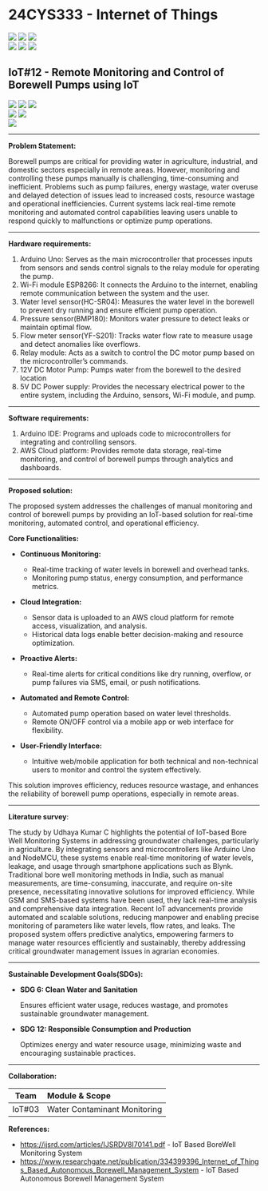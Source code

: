 # 24CYS333 - Internet of Things
![](https://img.shields.io/badge/Batch-22CYS-lightgreen) ![](https://img.shields.io/badge/UG-blue) ![](https://img.shields.io/badge/Subject-IoT-blue)
<br/>
![](https://img.shields.io/badge/Lecture-2-orange) ![](https://img.shields.io/badge/Practical-3-orange) ![](https://img.shields.io/badge/Credits-3-orange) <br/>

## IoT#12 - Remote Monitoring and Control of Borewell Pumps using IoT


![](https://img.shields.io/badge/Member-Charan_K-gold)  ![](https://img.shields.io/badge/Member-Mukund_Kumarappan_S-gold)  ![](https://img.shields.io/badge/Member-Shravan_Krishnan_G-gold) <br/> 
![](https://img.shields.io/badge/SDG-6-darkgreen) ![](https://img.shields.io/badge/SDG-12-darkgreen) <br/>
![](https://img.shields.io/badge/Reviewed--brown)

---
**Problem Statement:**

Borewell pumps are critical for providing water in agriculture, industrial, and domestic sectors especially in remote areas. However, monitoring and controlling these pumps manually is challenging, time-consuming and inefficient. Problems such as pump failures, energy wastage, water overuse and delayed detection of issues lead to increased costs, resource wastage and operational inefficiencies. Current systems lack real-time remote monitoring and automated control capabilities leaving users unable to respond quickly to malfunctions or optimize pump operations.

---
**Hardware requirements:**
1. Arduino Uno: Serves as the main microcontroller that processes inputs from sensors and sends control signals to the relay module for operating the pump.
2. Wi-Fi module ESP8266: It connects the Arduino to the internet, enabling remote communication between the system and the user.
3. Water level sensor(HC-SR04): Measures the water level in the borewell to prevent dry running and ensure efficient pump operation.
4. Pressure sensor(BMP180): Monitors water pressure to detect leaks or maintain optimal flow.
5. Flow meter sensor(YF-S201): Tracks water flow rate to measure usage and detect anomalies like overflows.
6. Relay module:  Acts as a switch to control the DC motor pump based on the microcontroller’s commands.
7. 12V DC Motor Pump: Pumps water from the borewell to the desired location
8. 5V DC Power supply: Provides the necessary electrical power to the entire system, including the Arduino, sensors, Wi-Fi module, and pump.

---
**Software requirements:**
1. Arduino IDE: Programs and uploads code to microcontrollers for integrating and controlling sensors.
2. AWS Cloud platform: Provides remote data storage, real-time monitoring, and control of borewell pumps through analytics and dashboards.

---
**Proposed solution:**

The proposed system addresses the challenges of manual monitoring and control of borewell pumps by providing an IoT-based solution for real-time monitoring, automated control, and operational efficiency.

**Core Functionalities:**
- **Continuous Monitoring:**
  - Real-time tracking of water levels in borewell and overhead tanks.
  - Monitoring pump status, energy consumption, and performance metrics.
   
- **Cloud Integration:**
  - Sensor data is uploaded to an AWS cloud platform for remote access, visualization, and analysis.
  - Historical data logs enable better decision-making and resource optimization.

- **Proactive Alerts:**
  - Real-time alerts for critical conditions like dry running, overflow, or pump failures via SMS, email, or push notifications.

- **Automated and Remote Control:**
  - Automated pump operation based on water level thresholds.
  - Remote ON/OFF control via a mobile app or web interface for flexibility.

- **User-Friendly Interface:**
  - Intuitive web/mobile application for both technical and non-technical users to monitor and control the system effectively.

This solution improves efficiency, reduces resource wastage, and enhances the reliability of borewell pump operations, especially in remote areas.

---
**Literature survey**:

The study by Udhaya Kumar C highlights the potential of IoT-based Bore Well Monitoring Systems in addressing groundwater challenges, particularly in agriculture. By integrating sensors and microcontrollers like Arduino Uno and NodeMCU, these systems enable real-time monitoring of water levels, leakage, and usage through smartphone applications such as Blynk. Traditional bore well monitoring methods in India, such as manual measurements, are time-consuming, inaccurate, and require on-site presence, necessitating innovative solutions for improved efficiency. While GSM and SMS-based systems have been used, they lack real-time analysis and comprehensive data integration. Recent IoT advancements provide automated and scalable solutions, reducing manpower and enabling precise monitoring of parameters like water levels, flow rates, and leaks. The proposed system offers predictive analytics, empowering farmers to manage water resources efficiently and sustainably, thereby addressing critical groundwater management issues in agrarian economies.

---
**Sustainable Development Goals(SDGs):**
- **SDG 6: Clean Water and Sanitation**

  Ensures efficient water usage, reduces wastage, and promotes sustainable groundwater management.
  
- **SDG 12: Responsible Consumption and Production**

  Optimizes energy and water resource usage, minimizing waste and encouraging sustainable practices.

 ---
**Collaboration:**

| Team | Module & Scope |
|:----:|:---------------|
| IoT#03 | Water Contaminant Monitoring | 


**References:**
  - https://ijsrd.com/articles/IJSRDV8I70141.pdf - IoT Based BoreWell Monitoring System
  - https://www.researchgate.net/publication/334399396_Internet_of_Things_Based_Autonomous_Borewell_Management_System - IoT Based Autonomous Borewell Management System





